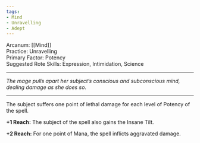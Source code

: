 ```yaml
---
tags:
- Mind
- Unravelling
- Adept
---
```


Arcanum: [[Mind]]\
Practice: Unravelling\
Primary Factor: Potency\
Suggested Rote Skills: Expression, Intimidation, Science

---

_The mage pulls apart her subject’s conscious and subconscious mind, dealing damage as she does so._

---

The subject suffers one point of lethal damage for each level of Potency of the spell.

**+1 Reach:** The subject of the spell also gains the Insane Tilt.

**+2 Reach:** For one point of Mana, the spell inflicts aggravated damage.